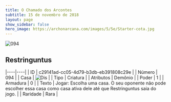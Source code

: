 ```yaml
---
title: O Chamado dos Arcontes
subtitle: 15 de novembro de 2018
layout: page
show_sidebar: false
hero_image: https://archonarcana.com/images/5/5e/Starter-cota.jpg
---
```


![094](https://cdn.keyforgegame.com/media/card_front/pt/341_094_F38PVXG83G8X_pt.png)

## Restringuntus

|----|----|
| ID | c29141ad-cc05-4d79-b3db-eb391808c29e |
| Número | 094 |
| Casa | ![Dis](https://archonarcana.com/images/thumb/e/e8/Dis.png/22px-Dis.png "Dis") |
| Tipo | Criatura |
| Atributos | Demônio |
| Poder | 1 |
| Armadura | 0 |
| Texto | Jogar: Escolha uma casa. O seu oponente  não pode escolher essa casa como casa ativa dele até que Restringuntus saia do jogo. |
| Raridade | Rara |

